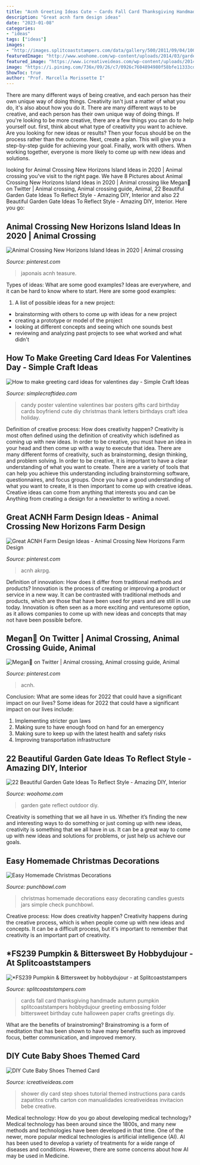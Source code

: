 ```yaml
---
title: "Acnh Greeting Ideas Cute ~ Cards Fall Card Thanksgiving Handmade Autumn Pumpkin Splitcoaststampers Hobbydujour Greeting Embossing Folder Bittersweet Birthday Cute Halloween Paper Crafts Greetings Diy"
description: "Great acnh farm design ideas"
date: "2023-01-08"
categories:
- "ideas"
tags: ["ideas"]
images:
- "http://images.splitcoaststampers.com/data/gallery/500/2011/09/04/100_3540_by_hobbydujour.jpg"
featuredImage: "http://www.woohome.com/wp-content/uploads/2014/03/garden-gate-14.jpg"
featured_image: "https://www.icreativeideas.com/wp-content/uploads/2014/03/DIY-Cute-Baby-Shoes-Themed-Card-1.jpg"
image: "https://i.pinimg.com/736x/09/26/c7/0926c7604894980f58bfe11333cd481c.jpg"
ShowToc: true
author: "Prof. Marcella Morissette I"
---
```



There are many different ways of being creative, and each person has their own unique way of doing things.
Creativity isn't just a matter of what you do, it's also about how you do it. There are many different ways to be creative, and each person has their own unique way of doing things. If you're looking to be more creative, there are a few things you can do to help yourself out. first, think about what type of creativity you want to achieve. Are you looking for new ideas or results? Then your focus should be on the process rather than the outcome. Next, create a plan. This will give you a step-by-step guide for achieving your goal. Finally, work with others. When working together, everyone is more likely to come up with new ideas and solutions.

	

		
looking for Animal Crossing New Horizons Island Ideas in 2020 | Animal crossing you've visit to the right page. We have 8 Pictures about Animal Crossing New Horizons Island Ideas in 2020 | Animal crossing like Megan🌾 on Twitter | Animal crossing, Animal crossing guide, Animal, 22 Beautiful Garden Gate Ideas To Reflect Style - Amazing DIY, Interior and also 22 Beautiful Garden Gate Ideas To Reflect Style - Amazing DIY, Interior. Here you go:
		
    
## Animal Crossing New Horizons Island Ideas In 2020 | Animal Crossing

<img loading=lazy src="https://i.pinimg.com/736x/53/23/25/53232502998d9f7106a54456fdb96f2c.jpg" onerror="this.onerror=null;this.src='https://tse4.mm.bing.net/th?id=OIP.rPVuTyi7m5xtKWNjPC0MVQHaD2&amp;pid=15.1';" alt="Animal Crossing New Horizons Island Ideas in 2020 | Animal crossing">

_Source: pinterest.com_

>japonais acnh teasure. 

	

Types of ideas: What are some good examples?
Ideas are everywhere, and it can be hard to know where to start. Here are some good examples:
1. A list of possible ideas for a new project: 
- brainstorming with others to come up with ideas for a new project 
- creating a prototype or model of the project 
- looking at different concepts and seeing which one sounds best 
- reviewing and analyzing past projects to see what worked and what didn't 

    
## How To Make Greeting Card Ideas For Valentines Day - Simple Craft Ideas

<img loading=lazy src="https://simplecraftidea.com/wp-content/uploads/2016/02/quilled-211.jpg" onerror="this.onerror=null;this.src='https://tse1.mm.bing.net/th?id=OIP.RUnGJ83i2yFR4tG-eqbgUwHaNJ&amp;pid=15.1';" alt="How to make greeting card ideas for valentines day - Simple Craft Ideas">

_Source: simplecraftidea.com_

>candy poster valentine valentines bar posters gifts card birthday cards boyfriend cute diy christmas thank letters birthdays craft idea holiday. 

	

Definition of creative process: How does creativity happen?
Creativity is most often defined using the definition of creativity which isdefined as coming up with new ideas. In order to be creative, you must have an idea in your head and then come up with a way to execute that idea. There are many different forms of creativity, such as brainstorming, design thinking, and problem solving.
In order to be creative, it is important to have a clear understanding of what you want to create. There are a variety of tools that can help you achieve this understanding including brainstorming software, questionnaires, and focus groups. Once you have a good understanding of what you want to create, it is then important to come up with creative ideas. Creative ideas can come from anything that interests you and can be Anything from creating a design for a newsletter to writing a novel.

    
## Great ACNH Farm Design Ideas - Animal Crossing New Horizons Farm Design

<img loading=lazy src="https://i.pinimg.com/736x/93/49/fc/9349fc1398ae6823197d1eb9104363bb.jpg" onerror="this.onerror=null;this.src='https://tse3.mm.bing.net/th?id=OIP.HKPWo_BPWOjg2dJLS8XySwHaEK&amp;pid=15.1';" alt="Great ACNH Farm Design Ideas - Animal Crossing New Horizons Farm Design">

_Source: pinterest.com_

>acnh akrpg. 

	

Definition of innovation: How does it differ from traditional methods and products?
Innovation is the process of creating or improving a product or service in a new way. It can be contrasted with traditional methods and products, which are those that have been used for years and are still in use today. Innovation is often seen as a more exciting and venturesome option, as it allows companies to come up with new ideas and concepts that may not have been possible before.

    
## Megan🌾 On Twitter | Animal Crossing, Animal Crossing Guide, Animal

<img loading=lazy src="https://i.pinimg.com/736x/09/26/c7/0926c7604894980f58bfe11333cd481c.jpg" onerror="this.onerror=null;this.src='https://tse1.mm.bing.net/th?id=OIP.TCQA9AtC9MLfNT_XV_AWewHaEK&amp;pid=15.1';" alt="Megan🌾 on Twitter | Animal crossing, Animal crossing guide, Animal">

_Source: pinterest.com_

>acnh. 

	

Conclusion: What are some ideas for 2022 that could have a significant impact on our lives?
Some ideas for 2022 that could have a significant impact on our lives include: 
1. Implementing stricter gun laws 
2. Making sure to have enough food on hand for an emergency 
3. Making sure to keep up with the latest health and safety risks 
4. Improving transportation infrastructure 

    
## 22 Beautiful Garden Gate Ideas To Reflect Style - Amazing DIY, Interior

<img loading=lazy src="http://www.woohome.com/wp-content/uploads/2014/03/garden-gate-14.jpg" onerror="this.onerror=null;this.src='https://tse3.mm.bing.net/th?id=OIP.vxjCLjfb3gXptKDbF-WPhwHaLH&amp;pid=15.1';" alt="22 Beautiful Garden Gate Ideas To Reflect Style - Amazing DIY, Interior">

_Source: woohome.com_

>garden gate reflect outdoor diy. 

	

Creativity is something that we all have in us. Whether it’s finding the new and interesting ways to do something or just coming up with new ideas, creativity is something that we all have in us. It can be a great way to come up with new ideas and solutions for problems, or just help us achieve our goals.

    
## Easy Homemade Christmas Decorations

<img loading=lazy src="https://www.punchbowl.com/gridfs/fs/563268fa24e4b3646d00394e-1446144250" onerror="this.onerror=null;this.src='https://tse3.mm.bing.net/th?id=OIP.uQe2O4AlaiLDYKOkuWANXgHaLH&amp;pid=15.1';" alt="Easy Homemade Christmas Decorations">

_Source: punchbowl.com_

>christmas homemade decorations easy decorating candles guests jars simple check punchbowl. 

	

Creative process: How does creativity happen?
Creativity happens during the creative process, which is when people come up with new ideas and concepts. It can be a difficult process, but it's important to remember that creativity is an important part of creativity.

    
## *FS239 Pumpkin &amp; Bittersweet By Hobbydujour - At Splitcoaststampers

<img loading=lazy src="http://images.splitcoaststampers.com/data/gallery/500/2011/09/04/100_3540_by_hobbydujour.jpg" onerror="this.onerror=null;this.src='https://tse3.mm.bing.net/th?id=OIP.IZe0hzHpUO-B5DngTFPgGgAAAA&amp;pid=15.1';" alt="*FS239 Pumpkin &amp; Bittersweet by hobbydujour - at Splitcoaststampers">

_Source: splitcoaststampers.com_

>cards fall card thanksgiving handmade autumn pumpkin splitcoaststampers hobbydujour greeting embossing folder bittersweet birthday cute halloween paper crafts greetings diy. 

	

What are the benefits of brainstroming?
Brainstroming is a form of meditation that has been shown to have many benefits such as improved focus, better communication, and improved memory.

    
## DIY Cute Baby Shoes Themed Card

<img loading=lazy src="https://www.icreativeideas.com/wp-content/uploads/2014/03/DIY-Cute-Baby-Shoes-Themed-Card-1.jpg" onerror="this.onerror=null;this.src='https://tse2.mm.bing.net/th?id=OIP.R99KxZhT8b89Yf0TC2K1hAHaEr&amp;pid=15.1';" alt="DIY Cute Baby Shoes Themed Card">

_Source: icreativeideas.com_

>shower diy card step shoes tutorial themed instructions para cards zapatitos crafts carton con manualidades icreativeideas invitacion bebe creative. 

	

Medical technology: How do you go about developing medical technology?
Medical technology has been around since the 1800s, and many new methods and technologies have been developed in that time. One of the newer, more popular medical technologies is artificial intelligence (AI). AI has been used to develop a variety of treatments for a wide range of diseases and conditions. However, there are some concerns about how AI may be used in Medicine.

